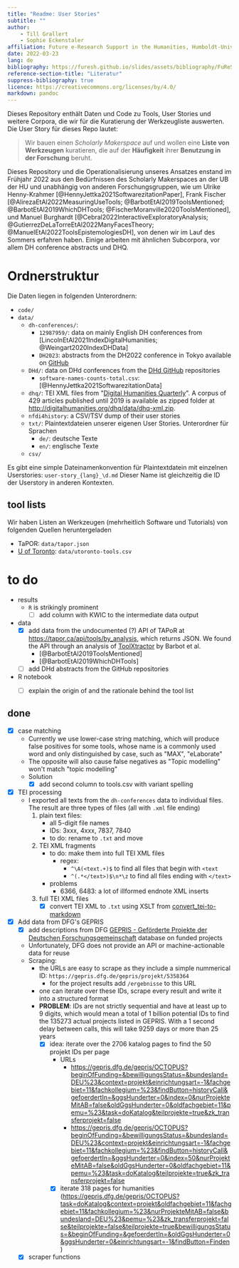 ```yaml
---
title: "Readme: User Stories"
subtitle: ""
author: 
    - Till Grallert
    - Sophie Eckenstaler
affiliation: Future e-Research Support in the Humanities, Humboldt-Universität zu Berlin
date: 2022-03-23 
lang: de
bibliography: https://furesh.github.io/slides/assets/bibliography/FuReSH.csl.json
reference-section-title: "Literatur"
suppress-bibliography: true
licence: https://creativecommons.org/licenses/by/4.0/
markdown: pandoc
---
```


Dieses Repository enthält Daten und Code zu Tools, User Stories und weitere Corpora, die wir für die Kuratierung der Werkzeugliste auswerten. Die User Story für dieses Repo lautet:

>Wir bauen einen *Scholarly Makerspace* auf und wollen eine **Liste von Werkzeugen** kuratieren, die auf der **Häufigkeit** ihrer **Benutzung in der Forschung** beruht.

Dieses Repository und die Operationalisierung unseres Ansatzes enstand im Frühjahr 2022 aus den Bedürfnissen des Scholarly Makerspaces an der UB der HU und unabhängig von anderen Forschungsgruppen, wie um Ulrike Henny-Krahmer [@HennyJettka2021SoftwarezitationPaper], Frank Fischer [@AlirezaEtAl2022MeasuringUseTools; @BarbotEtAl2019ToolsMentioned; @BarbotEtAl2019WhichDHTools; @FischerMoranville2020ToolsMentioned], und Manuel Burghardt [@Cebral2022InteractiveExploratoryAnalysis; @GutierrezDeLaTorreEtAl2022ManyFacesTheory; @ManuelEtAl2022ToolsEpistemologiesDH], von denen wir im Lauf des Sommers erfahren haben. Einige arbeiten mit ähnlichen Subcorpora, vor allem DH conference abstracts und DHQ.

# Ordnerstruktur

Die Daten liegen in folgenden Unterordnern:

- `code/`
- `data/`
    + `dh-conferences/`: 
        * `12987959/`: data on mainly English DH conferences from [LincolnEtAl2021IndexDigitalHumanities; @Weingart2020IndexDHData]
        * `DH2023`: abstracts from the DH2022 conference in Tokyo available on [GitHub](https://github.com/747/tei-to-pdf-dh2022)
    * `DHd/`: data on DHd conferences from the [DHd GitHub](https://github.com/DHd-Verband) repositories
        - `software-names-counts-total.csv`: [@HennyJettka2021SoftwarezitationData]
    - `dhq/`: TEI XML files from "[Digital Humanities Quarterly](http://digitalhumanities.org/)". A corpus of 429 articles published until 2019 is available as zipped folder at <http://digitalhumanities.org/dhq/data/dhq-xml.zip>.
    - `nfdi4history`: a CSV/TSV dump of their user stories
    - `txt/`: Plaintextdateien unserer eigenen User Stories. Unterordner für Sprachen
        - `de/`: deutsche Texte
        - `en/`: englische Texte
    - `csv/`


Es gibt eine simple Dateinamenkonvention für Plaintextdatein mit einzelnen Userstories: `user-story_{lang}_\d.md` Dieser Name ist gleichzeitig die ID der Userstory in anderen Kontexten.

## tool lists

Wir haben Listen an Werkzeugen (mehrheitlich Software und Tutorials) von folgenden Quellen heruntergeladen

- TaPOR: `data/tapor.json`
- [U of Toronto](https://find.digital.utsc.utoronto.ca/search-results): `data/utoronto-tools.csv`


# to do

- results
    + `R` is strikingly prominent
        * [ ] add column with KWIC to the intermediate data output 
- data
    + [x] add data from the undocumented (?) API of TAPoR at <https://tapor.ca/api/tools/by_analysis>, which returns JSON. We found the API through an analysis of [ToolXtractor](https://github.com/lehkost/ToolXtractor) by Barbot et al.
        * [@BarbotEtAl2019ToolsMentioned]
        * [@BarbotEtAl2019WhichDHTools]
    + [ ] add DHd abstracts from the GitHub repositories
- R notebook
    + [ ] explain the origin of and the rationale behind the tool list
    

## done

- [x] case matching
    + Currently we use lower-case string matching, which will produce false positives for some tools, whose name is a commonly used word and only distinguished by case, such as "MAX", "eLaborate"
    + The opposite will also cause false negatives as "Topic modelling" won't match "topic modelling"
    + Solution
        * [x] add second column to tools.csv with variant spelling
- [x] TEI processing
    + I exported all texts from the `dh-conferences` data to individual files. The result are three types of files (all with `.xml` file ending)
        1. plain text files: 
            - all 5-digit file names
            - IDs: 3xxx, 4xxx, 7837, 7840
            - to do: rename to `.txt` and move
        2. TEI XML fragments
            - to do: make them into full TEI XML files
                + regex: 
                    - `^\A(<text.+)$` to find all files that begin with `<text`
                    - `^(.*</text>)$\n*\z` to find all files ending with `</text>`
            - problems
                + 6366, 6483: a lot of illformed endnote XML inserts
        3. full TEI XML files
            - [x] convert TEI XML to `.txt` using XSLT from [convert_tei-to-markdown](https://github.com/OpenArabicPE/convert_tei-to-markdown)
- [x] Add data from DFG's GEPRIS
    +  [x] add descriptions from DFG [GEPRIS - Geförderte Projekte der Deutschen Forschungsgemeinschaft](https://gepris.dfg.de/gepris/OCTOPUS) database on funded projects
    * Unfortunately, DFG does not provide an API or machine-actionable data for reuse
    * Scraping:
        - the URLs are easy to scrape as they include a simple nummerical ID: `https://gepris.dfg.de/gepris/projekt/5358364`
            + for the project results add `/ergebnisse` to this URL
        - one can iterate over these IDs, scrape every result and write it into a structured format
        - **PROBLEM**: IDs are not strictly sequential and have at least up to 9 digits, which would mean a total of 1 billion potential IDs to find the 135273 actual projects listed in GEPRIS. With a 1 second delay between calls, this will take 9259 days or more than 25 years
            + [x] idea: iterate over the 2706 katalog pages to find the 50 projekt IDs per page
                * URLs
                    - <https://gepris.dfg.de/gepris/OCTOPUS?beginOfFunding=&bewilligungsStatus=&bundesland=DEU%23&context=projekt&einrichtungsart=-1&fachgebiet=11&fachkollegium=%23&findButton=historyCall&gefoerdertIn=&ggsHunderter=0&index=0&nurProjekteMitAB=false&oldGgsHunderter=0&oldfachgebiet=11&pemu=%23&task=doKatalog&teilprojekte=true&zk_transferprojekt=false>
                    - <https://gepris.dfg.de/gepris/OCTOPUS?beginOfFunding=&bewilligungsStatus=&bundesland=DEU%23&context=projekt&einrichtungsart=-1&fachgebiet=11&fachkollegium=%23&findButton=historyCall&gefoerdertIn=&ggsHunderter=0&index=50&nurProjekteMitAB=false&oldGgsHunderter=0&oldfachgebiet=11&pemu=%23&task=doKatalog&teilprojekte=true&zk_transferprojekt=false>
                * [x] iterate 318 pages for humanities (https://gepris.dfg.de/gepris/OCTOPUS?task=doKatalog&context=projekt&oldfachgebiet=11&fachgebiet=11&fachkollegium=%23&nurProjekteMitAB=false&bundesland=DEU%23&pemu=%23&zk_transferprojekt=false&teilprojekte=false&teilprojekte=true&bewilligungsStatus=&beginOfFunding=&gefoerdertIn=&oldGgsHunderter=0&ggsHunderter=0&einrichtungsart=-1&findButton=Finden)
    - [x] scraper functions